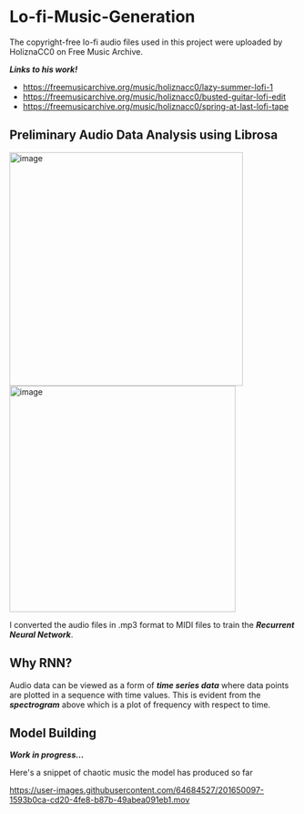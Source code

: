 # Lo-fi-Music-Generation

The copyright-free lo-fi audio files used in this project were uploaded by HoliznaCC0 on Free Music Archive.

*__Links to his work!__*

- https://freemusicarchive.org/music/holiznacc0/lazy-summer-lofi-1
- https://freemusicarchive.org/music/holiznacc0/busted-guitar-lofi-edit
- https://freemusicarchive.org/music/holiznacc0/spring-at-last-lofi-tape

## Preliminary Audio Data Analysis using Librosa

<img width="410" alt="image" src="https://user-images.githubusercontent.com/64684527/197673369-e7bfd88a-e86a-4132-a94d-d28d873d9267.png">

<img width="397" alt="image" src="https://user-images.githubusercontent.com/64684527/197673252-8b4c7825-c4ab-4516-8db9-9fdbd78395fe.png">

I converted the audio files in .mp3 format to MIDI files to train the *__Recurrent Neural Network__*. 

## Why RNN?

Audio data can be viewed as a form of *__time series data__* where data points are plotted in a sequence with time values. This is evident from the *__spectrogram__* above which is a plot of frequency with respect to time.

## Model Building

*__Work in progress...__*

Here's a snippet of chaotic music the model has produced so far 

https://user-images.githubusercontent.com/64684527/201650097-1593b0ca-cd20-4fe8-b87b-49abea091eb1.mov
